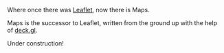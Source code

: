 Where once there was [Leaflet](https://plugins.javalent.com/Leaflet), now there is Maps.

Maps is the successor to Leaflet, written from the ground up with the help of [deck.gl](https://deck.gl/).

Under construction!